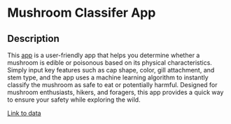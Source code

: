 # Mushroom Classifer App
## Description
This [app](https://nicolas-guzman-mushroom-classifier-dbikjdptxkan9vzzmk3hum.streamlit.app/) is a user-friendly app that helps you determine whether a mushroom is edible or poisonous based on its physical characteristics. Simply input key features such as cap shape, color, gill attachment, and stem type, and the app uses a machine learning algorithm to instantly classify the mushroom as safe to eat or potentially harmful. Designed for mushroom enthusiasts, hikers, and foragers, this app provides a quick way to ensure your safety while exploring the wild.

[Link to data](https://www.kaggle.com/datasets/prishasawhney/mushroom-dataset)
